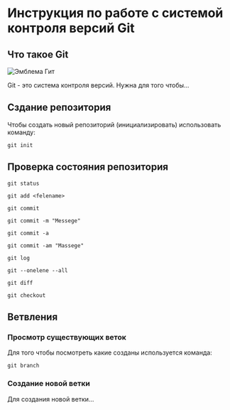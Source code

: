 # **Инструкция по работе с системой контроля версий Git** 

## Что такое Git

![Эмблема Гит](git.jpg)

Git - это система контроля версий. Нужна для того чтобы...

## Сздание репозитория

Чтобы создать новый репозиторий (инициализировать) использовать команду:

    git init

## Проверка состояния репозитория

    git status

    git add <felename>

    git commit

    git commit -m "Messege"

    git commit -a

    git commit -am "Massege"

    git log 

    git --onelene --all

    git diff

    git checkout


## Ветвления 

### Просмотр существующих веток

Для того чтобы посмотреть какие созданы используется команда:

    git branch

### Создание новой ветки

Для создания новой ветки...